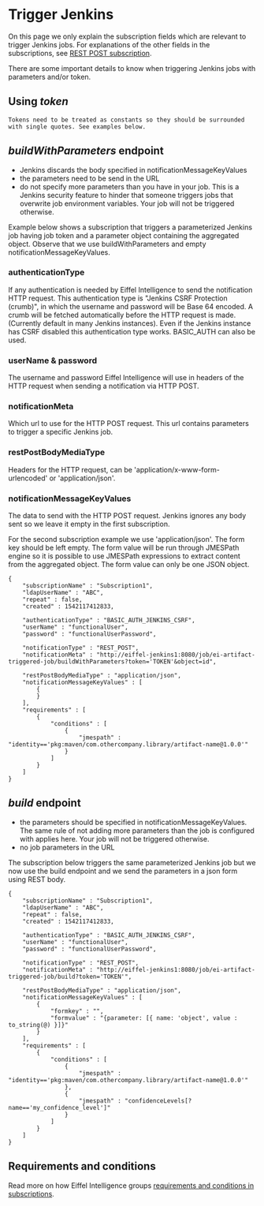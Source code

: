 # Trigger Jenkins

On this page we only explain the subscription fields which are relevant to trigger 
Jenkins jobs. For explanations of the other fields in the subscriptions, see [REST POST subscription](https://github.com/eiffel-community/eiffel-intelligence/blob/master/wiki/markdown/subscription-with-REST-POST-notification.md).

There are some important details to know when triggering Jenkins jobs with parameters and/or token.

## Using _**token**_
    Tokens need to be treated as constants so they should be surrounded with single quotes. See examples below.

## _**buildWithParameters**_ endpoint
   * Jenkins discards the body specified in notificationMessageKeyValues
   * the parameters need to be send in the URL
   * do not specify more parameters than you have in your job. This is a Jenkins security feature to hinder that someone triggers jobs that overwrite job environment variables. Your job will not be triggered otherwise.

Example below shows a subscription that triggers a parameterized Jenkins 
job having job token and a parameter object containing the aggregated object.
Observe that we use buildWithParameters and empty notificationMessageKeyValues.

### authenticationType
If any authentication is needed by Eiffel Intelligence to send the notification 
HTTP request. This authentication type is "Jenkins CSRF Protection (crumb)", 
in which the username and password will be Base 64 encoded. A crumb will be 
fetched automatically before the HTTP request is made. (Currently default in 
many Jenkins instances). Even if the Jenkins instance has CSRF disabled this 
authentication type works. BASIC_AUTH can also be used.

### userName & password
The username and password Eiffel Intelligence will use in headers of the HTTP 
request when sending a notification via HTTP POST.

### notificationMeta
Which url to use for the HTTP POST request. This url contains parameters to 
trigger a specific Jenkins job. 

### restPostBodyMediaType
Headers for the HTTP request, can be 'application/x-www-form-urlencoded' or 
'application/json'. 

### notificationMessageKeyValues
The data to send with the HTTP POST request. Jenkins ignores any body sent 
so we leave it empty in the first subscription.

For the second subscription example we use 'application/json'. The form key 
should be left empty. The form value will be run through JMESPath engine so
it is possible to use JMESPath expressions to extract content from the 
aggregated object. The form value can only be one JSON object.

    {
        "subscriptionName" : "Subscription1",
        "ldapUserName" : "ABC",
        "repeat" : false,
        "created" : 1542117412833,

        "authenticationType" : "BASIC_AUTH_JENKINS_CSRF",
        "userName" : "functionalUser",
        "password" : "functionalUserPassword",

        "notificationType" : "REST_POST",
        "notificationMeta" : "http://eiffel-jenkins1:8080/job/ei-artifact-triggered-job/buildWithParameters?token='TOKEN'&object=id",

        "restPostBodyMediaType" : "application/json",
        "notificationMessageKeyValues" : [
            {
            }
        ],
        "requirements" : [
            {
                "conditions" : [
                    {
                        "jmespath" : "identity=='pkg:maven/com.othercompany.library/artifact-name@1.0.0'"
                    }
                ]
            }
        ]
    }

## _**build**_ endpoint
   * the parameters should be specified in notificationMessageKeyValues. The same rule of not adding more parameters than the job is configured with applies here. Your job will not be triggered otherwise.
   * no job parameters in the URL

The subscription below triggers the same parameterized Jenkins job but we now 
use the build endpoint and we send the parameters in a json form using REST body.

    {
        "subscriptionName" : "Subscription1",
        "ldapUserName" : "ABC",
        "repeat" : false,
        "created" : 1542117412833,

        "authenticationType" : "BASIC_AUTH_JENKINS_CSRF",
        "userName" : "functionalUser",
        "password" : "functionalUserPassword",

        "notificationType" : "REST_POST",
        "notificationMeta" : "http://eiffel-jenkins1:8080/job/ei-artifact-triggered-job/build?token='TOKEN'",

        "restPostBodyMediaType" : "application/json",
        "notificationMessageKeyValues" : [
            {
                "formkey" : "",
                "formvalue" : "{parameter: [{ name: 'object', value : to_string(@) }]}"
            }
        ],
        "requirements" : [
            {
                "conditions" : [
                    {
                        "jmespath" : "identity=='pkg:maven/com.othercompany.library/artifact-name@1.0.0'"
                    },
                    {
                        "jmespath" : "confidenceLevels[?name=='my_confidence_level']"
                    }
                ]
            }
        ]
    }

## Requirements and conditions

Read more on how Eiffel Intelligence groups [requirements and conditions in subscriptions](https://github.com/eiffel-community/eiffel-intelligence/blob/master/wiki/markdown/subscriptions.md#writing-requirements-and-conditions).

